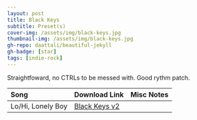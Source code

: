 ```yaml
---
layout: post
title: Black Keys
subtitle: Preset(s)
cover-img: /assets/img/black-keys.jpg
thumbnail-img: /assets/img/black-keys.jpg
gh-repo: daattali/beautiful-jekyll
gh-badge: [star]
tags: [indie-rock]
---
```


Straightfoward, no CTRLs to be messed with. Good rythm patch.

| Song | Download Link | Misc Notes |
| :------ |:--- |:--- |
| Lo/Hi, Lonely Boy | <a href="https://github.com/JonathanHagen/jonathanhagen.github.io/blob/56853799295c956dfacc4ab9aad64286719f6806/presets/Black%20Keys%20v2.prst?raw=true" target="_blank" class="button">Black Keys v2</a> |  |
